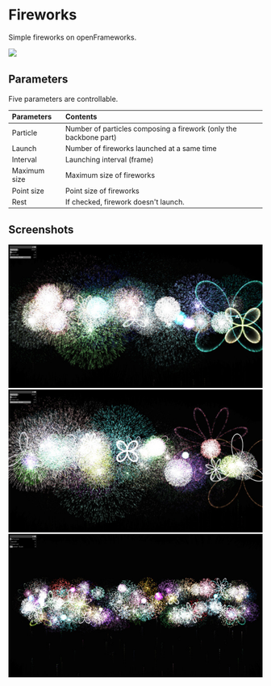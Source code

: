 # Fireworks
Simple fireworks on openFrameworks.

<img src = "img/demo.gif">

## Parameters
Five parameters are controllable.

|Parameters|Contents|
|:---|:---|
|Particle|Number of particles composing a firework (only the backbone part)|
|Launch|Number of fireworks launched at a same time|
|Interval|Launching interval (frame)|
|Maximum size|Maximum size of fireworks|
|Point size|Point size of fireworks|
|Rest|If checked, firework doesn't launch.|

## Screenshots
<img src = "img/screenshot_01.jpg">

<img src = "img/screenshot_02.jpg">

<img src = "img/screenshot_03.jpg">
